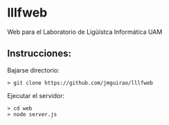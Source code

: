 # lllfweb
Web para el Laboratorio de Ligüístca Informática UAM


## Instrucciones:

Bajarse directorio:

```
> git clone https://github.com/jmguirao/lllfweb
``` 

Ejecutar el servidor:

```
> cd web
> node server.js
```
